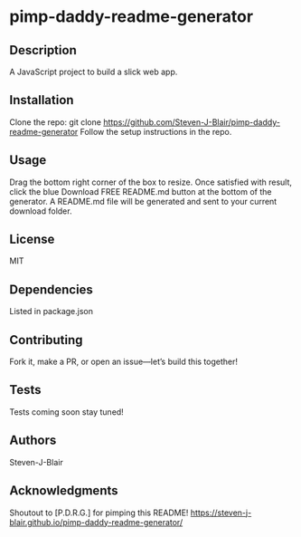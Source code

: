 # pimp-daddy-readme-generator

## Description
A JavaScript project to build a slick web app.

## Installation
Clone the repo:
git clone https://github.com/Steven-J-Blair/pimp-daddy-readme-generator
Follow the setup instructions in the repo.

## Usage
Drag the bottom right corner of the box to resize. Once satisfied with result, click the blue Download FREE README.md button at the bottom of the generator. A README.md file will be generated and sent to your current download folder.

## License
MIT

## Dependencies
Listed in package.json

## Contributing
Fork it, make a PR, or open an issue—let’s build this together!

## Tests
Tests coming soon stay tuned!

## Authors
Steven-J-Blair

## Acknowledgments
Shoutout to [P.D.R.G.] for pimping this README!
https://steven-j-blair.github.io/pimp-daddy-readme-generator/
